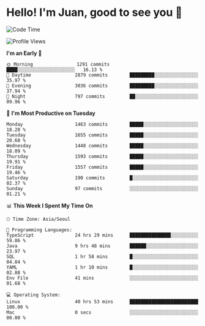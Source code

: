 # Hello! I'm Juan, good to see you 👋

<!--
**Y-k-Y/Y-k-Y** is a ✨ _special_ ✨ repository because its `README.md` (this file) appears on your GitHub profile.

Here are some ideas to get you started:

- 🔭 I’m currently working on ...
- 🌱 I’m currently learning ...
- 👯 I’m looking to collaborate on ...
- 🤔 I’m looking for help with ...
- 💬 Ask me about ...
- 📫 How to reach me: ...
- 😄 Pronouns: ...
- ⚡ Fun fact: ...
-->
<!--
![Profile views](https://gpvc.arturio.dev/Y-k-Y)

[![Omid Nikrah StackOverflow](https://github-readme-stackoverflow.vercel.app/?userID=9517076)](https://stackoverflow.com/users/9517076/i-have-10-fingers)
-->

<!--START_SECTION:waka-->
![Code Time](http://img.shields.io/badge/Code%20Time-1%2C181%20hrs%2016%20mins-blue)

![Profile Views](http://img.shields.io/badge/Profile%20Views-0-blue)

**I'm an Early 🐤** 

```text
🌞 Morning                1291 commits        ████░░░░░░░░░░░░░░░░░░░░░   16.13 % 
🌆 Daytime                2879 commits        █████████░░░░░░░░░░░░░░░░   35.97 % 
🌃 Evening                3036 commits        █████████░░░░░░░░░░░░░░░░   37.94 % 
🌙 Night                  797 commits         ██░░░░░░░░░░░░░░░░░░░░░░░   09.96 % 
```
📅 **I'm Most Productive on Tuesday** 

```text
Monday                   1463 commits        █████░░░░░░░░░░░░░░░░░░░░   18.28 % 
Tuesday                  1655 commits        █████░░░░░░░░░░░░░░░░░░░░   20.68 % 
Wednesday                1448 commits        █████░░░░░░░░░░░░░░░░░░░░   18.09 % 
Thursday                 1593 commits        █████░░░░░░░░░░░░░░░░░░░░   19.91 % 
Friday                   1557 commits        █████░░░░░░░░░░░░░░░░░░░░   19.46 % 
Saturday                 190 commits         █░░░░░░░░░░░░░░░░░░░░░░░░   02.37 % 
Sunday                   97 commits          ░░░░░░░░░░░░░░░░░░░░░░░░░   01.21 % 
```


📊 **This Week I Spent My Time On** 

```text
🕑︎ Time Zone: Asia/Seoul

💬 Programming Languages: 
TypeScript               24 hrs 29 mins      ███████████████░░░░░░░░░░   59.86 % 
Java                     9 hrs 48 mins       ██████░░░░░░░░░░░░░░░░░░░   23.97 % 
SQL                      1 hr 58 mins        █░░░░░░░░░░░░░░░░░░░░░░░░   04.84 % 
YAML                     1 hr 10 mins        █░░░░░░░░░░░░░░░░░░░░░░░░   02.88 % 
Env File                 41 mins             ░░░░░░░░░░░░░░░░░░░░░░░░░   01.68 % 

💻 Operating System: 
Linux                    40 hrs 53 mins      █████████████████████████   100.00 % 
Mac                      0 secs              ░░░░░░░░░░░░░░░░░░░░░░░░░   00.00 % 
```


<!--END_SECTION:waka-->
